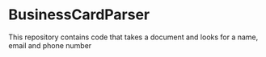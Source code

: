 # BusinessCardParser
This repository contains code that takes a document and looks for a name, email and phone number
